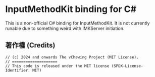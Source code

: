 # InputMethodKit binding for C#

This is a non-official C# binding for InputMethodKit. It is not currently runable due to something weird with IMKServer initiation.

## 著作權 (Credits)

```
// (c) 2024 and onwards The vChewing Project (MIT License).
// ====================
// This code is released under the MIT license (SPDX-License-Identifier: MIT)
```
